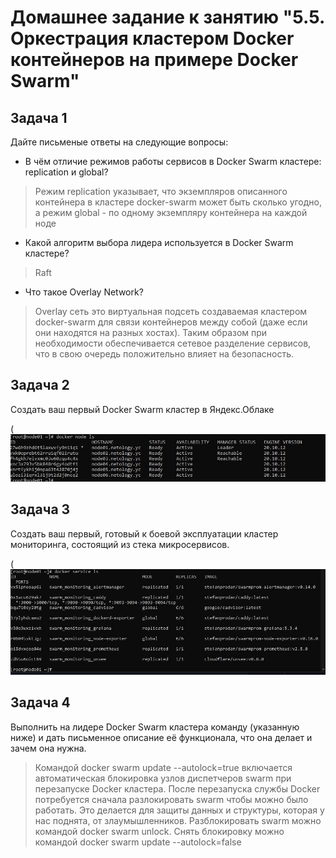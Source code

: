 # Домашнее задание к занятию "5.5. Оркестрация кластером Docker контейнеров на примере Docker Swarm"
## Задача 1

Дайте письменые ответы на следующие вопросы:

- В чём отличие режимов работы сервисов в Docker Swarm кластере: replication и global? 

>Режим replication указывает, что экземпляров описанного контейнера в кластере docker-swarm может быть сколько угодно, а режим global - по одному экземпляру контейнера на каждой ноде

- Какой алгоритм выбора лидера используется в Docker Swarm кластере?
>Raft
- Что такое Overlay Network?
>Overlay сеть это виртуальная подсеть создаваемая кластером docker-swarm для связи контейнеров между собой (даже если они находятся на разных хостах). Таким образом при необходимости обеспечивается сетевое разделение сервисов, что в свою очередь положительно влияет на безопасность.
>
## Задача 2
Создать ваш первый Docker Swarm кластер в Яндекс.Облаке

(![Screenshot](https://github.com/Smarzhic/netology/blob/main/05-virt-05-docker-swarm/1.JPG) 

## Задача 3
Создать ваш первый, готовый к боевой эксплуатации кластер мониторинга, состоящий из стека микросервисов.

  (![Screenshot](https://github.com/Smarzhic/netology/blob/main/05-virt-05-docker-swarm/2.JPG)

## Задача 4
Выполнить на лидере Docker Swarm кластера команду (указанную ниже) и дать письменное описание её функционала, что она делает и зачем она нужна.

>Командой docker swarm update --autolock=true включается автоматическая блокировка узлов диспетчеров swarm при перезапуске Docker кластера. После перезапуска службы Docker потребуется сначала разлокировать swarm чтобы  можно было работать. Это делается для защиты данных и структуры, которая у нас поднята, от злаумышленников. Разблокировать swarm можно командой docker swarm unlock. Снять блокировку можно командой docker swarm update --autolock=false
